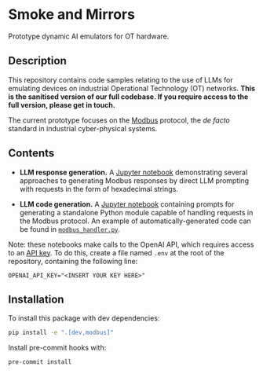 # Smoke and Mirrors
Prototype dynamic AI emulators for OT hardware.

## Description
 
This repository contains code samples relating to the use of LLMs for emulating devices on industrial Operational Technology (OT) networks. 
**This is the sanitised version of our full codebase. If you require access to the full version, please get in touch.**

The current prototype focuses on the [Modbus](https://en.wikipedia.org/wiki/Modbus) protocol, the *de facto* standard in industrial cyber-physical systems.


## Contents

- **LLM response generation.** A [Jupyter notebook](notebooks/llm-response-generation.ipynb) demonstrating several approaches to generating Modbus responses by direct LLM prompting with requests in the form of hexadecimal strings.

- **LLM code generation.** A [Jupyter notebook](notebooks/llm-code-generation.ipynb) containing prompts for generating a standalone Python module capable of handling requests in the Modbus protocol. An example of automatically-generated code can be found in [`modbus_handler.py`](src/llm-generated-code/modbus_handler.py).

Note: these notebooks make calls to the OpenAI API, which requires access to an [API key](https://platform.openai.com/docs/api-reference/authentication). To do this, create a file named `.env` at the root of the repository, containing the following line:
```
OPENAI_API_KEY="<INSERT YOUR KEY HERE>"
```

## Installation

To install this package with dev dependencies:
```bash
pip install -e ".[dev,modbus]"
```

Install pre-commit hooks with:
```
pre-commit install
```
